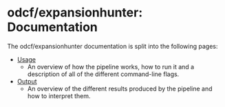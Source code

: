 # odcf/expansionhunter: Documentation

The odcf/expansionhunter documentation is split into the following pages:

- [Usage](usage.md)
  - An overview of how the pipeline works, how to run it and a description of all of the different command-line flags.
- [Output](output.md)
  - An overview of the different results produced by the pipeline and how to interpret them.
